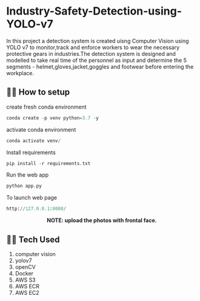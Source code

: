 # Industry-Safety-Detection-using-YOLO-v7

In this project a detection system is created uisng Computer Vision using YOLO v7 to monitor,track and enforce workers to wear the necessary protective gears in industries.The detection system is designed and modelled to take real time of the personnel as input and determine the 5 segments - helmet,gloves,jacket,goggles and footwear before entering the workplace.

## 🧑‍💻 How to setup
create fresh conda environment 
```python
conda create -p venv python=3.7 -y
```
activate conda environment
```python
conda activate venv/
```
Install requirements
```python
pip install -r requirements.txt
```
Run the web app
```python
python app.py
```
To launch web page
```python
http://127.0.0.1:8080/
```

**<center> NOTE: upload the photos with frontal face. </center>**

## 🧑‍💻 Tech Used
1. computer vision
2. yolov7 
3. openCV 
4. Docker
5. AWS S3
6. AWS ECR
7. AWS EC2